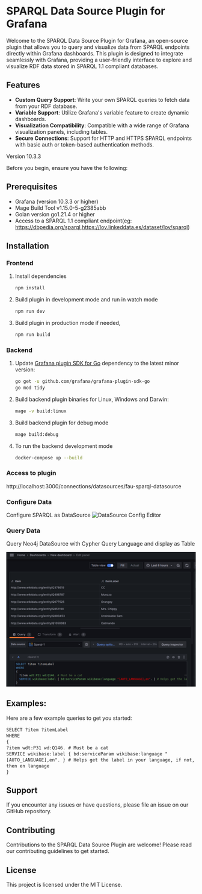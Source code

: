 # SPARQL Data Source Plugin for Grafana

Welcome to the SPARQL Data Source Plugin for Grafana, an open-source plugin that allows you to query and visualize data from SPARQL endpoints directly within Grafana dashboards. This plugin is designed to integrate seamlessly with Grafana, providing a user-friendly interface to explore and visualize RDF data stored in SPARQL 1.1 compliant databases. 


## Features

- **Custom Query Support**: Write your own SPARQL queries to fetch data from your RDF database.
- **Variable Support**: Utilize Grafana's variable feature to create dynamic dashboards.
- **Visualization Compatibility**: Compatible with a wide range of Grafana visualization panels, including tables.
- **Secure Connections**: Support for HTTP and HTTPS SPARQL endpoints with basic auth or token-based authentication methods.

Version 10.3.3

Before you begin, ensure you have the following:



## Prerequisites
- Grafana (version 10.3.3 or higher)
- Mage Build Tool v1.15.0-5-g2385abb
- Golan version go1.21.4 or higher
- Access to a SPARQL 1.1 compliant endpoint(eg: https://dbpedia.org/sparql,https://lov.linkeddata.es/dataset/lov/sparql)

## Installation

### Frontend

1. Install dependencies

   ```bash
   npm install
   ```

2. Build plugin in development mode and run in watch mode

   ```bash
   npm run dev
   ```

3. Build plugin in production mode if needed, 

   ```bash
   npm run build
   ```

### Backend

1. Update [Grafana plugin SDK for Go](https://grafana.com/developers/plugin-tools/introduction/grafana-plugin-sdk-for-go) dependency to the latest minor version:

   ```bash
   go get -u github.com/grafana/grafana-plugin-sdk-go
   go mod tidy
   ```

2. Build backend plugin binaries for Linux, Windows and Darwin:

   ```bash
   mage -v build:linux
   ```
3. Build backend plugin for debug mode

   ```bash
   mage build:debug
   ```
 
4. To run the backend development mode 

   ```bash
   docker-compose up --build
   ```

### Access to plugin 

http://localhost:3000/connections/datasources/fau-sparql-datasource

### Configure Data
Configure SPARQL as DataSource
![DataSource Config Editor](docs/DataSourceConfigEditor.png)

### Query Data

Query Neo4j DataSource with Cypher Query Language and display as Table

![DataSource Query Editor](docs/QueryEditor.tsx.png)

## Examples:
Here are a few example queries to get you started:
   ```sparql
   SELECT ?item ?itemLabel 
   WHERE 
   {
   ?item wdt:P31 wd:Q146. # Must be a cat
   SERVICE wikibase:label { bd:serviceParam wikibase:language "[AUTO_LANGUAGE],en". } # Helps get the label in your language, if not, then en language
   }
   ```
## Support
If you encounter any issues or have questions, please file an issue on our GitHub repository.

## Contributing
Contributions to the SPARQL Data Source Plugin are welcome! Please read our contributing guidelines to get started.

## License
This project is licensed under the MIT License.

